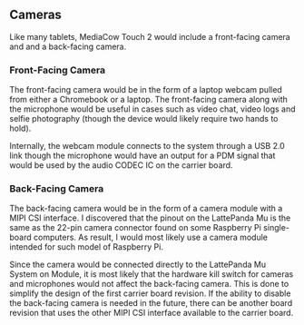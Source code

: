 

## Cameras
Like many tablets, MediaCow Touch 2 would include a front-facing camera and and a  back-facing camera.

### Front-Facing Camera
The front-facing camera would be in the form of a laptop webcam pulled from either a Chromebook or a laptop. The front-facing camera along with the microphone would be useful in cases such as video chat, video logs and selfie photography (though the device would likely require two hands to hold).

Internally, the webcam module connects to the system through a USB 2.0 link though the microphone would have an output for a PDM signal that would be used by the audio CODEC IC on the carrier board.

### Back-Facing Camera
The back-facing camera would be in the form of a camera module with a MIPI CSI interface. I discovered that the pinout on the LattePanda Mu is the same as the 22-pin camera connector found on some Raspberry Pi single-board computers. As result, I would most likely use a camera module intended for such model of Raspberry Pi.

Since the camera would be connected directly to the LattePanda Mu System on Module, it is most likely that the hardware kill switch for cameras and microphones would not affect the back-facing camera. This is done to simplify the design of the first carrier board revision. If the ability to disable the back-facing camera is needed in the future, there can be another board revision that uses the other MIPI CSI interface available to the carrier board.